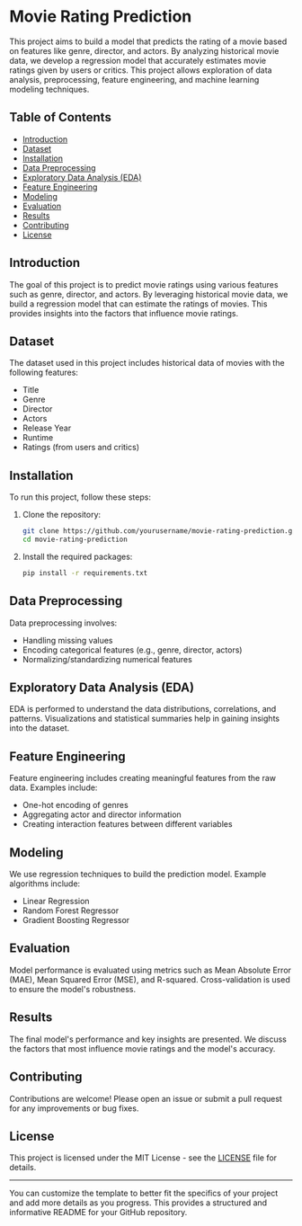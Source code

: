 
# Movie Rating Prediction

This project aims to build a model that predicts the rating of a movie based on features like genre, director, and actors. By analyzing historical movie data, we develop a regression model that accurately estimates movie ratings given by users or critics. This project allows exploration of data analysis, preprocessing, feature engineering, and machine learning modeling techniques.

## Table of Contents

- [Introduction](#introduction)
- [Dataset](#dataset)
- [Installation](#installation)
- [Data Preprocessing](#data-preprocessing)
- [Exploratory Data Analysis (EDA)](#exploratory-data-analysis-eda)
- [Feature Engineering](#feature-engineering)
- [Modeling](#modeling)
- [Evaluation](#evaluation)
- [Results](#results)
- [Contributing](#contributing)
- [License](#license)

## Introduction

The goal of this project is to predict movie ratings using various features such as genre, director, and actors. By leveraging historical movie data, we build a regression model that can estimate the ratings of movies. This provides insights into the factors that influence movie ratings.

## Dataset

The dataset used in this project includes historical data of movies with the following features:
- Title
- Genre
- Director
- Actors
- Release Year
- Runtime
- Ratings (from users and critics)

## Installation

To run this project, follow these steps:

1. Clone the repository:
    ```bash
    git clone https://github.com/yourusername/movie-rating-prediction.git
    cd movie-rating-prediction
    ```

2. Install the required packages:
    ```bash
    pip install -r requirements.txt
    ```

## Data Preprocessing

Data preprocessing involves:
- Handling missing values
- Encoding categorical features (e.g., genre, director, actors)
- Normalizing/standardizing numerical features

## Exploratory Data Analysis (EDA)

EDA is performed to understand the data distributions, correlations, and patterns. Visualizations and statistical summaries help in gaining insights into the dataset.

## Feature Engineering

Feature engineering includes creating meaningful features from the raw data. Examples include:
- One-hot encoding of genres
- Aggregating actor and director information
- Creating interaction features between different variables

## Modeling

We use regression techniques to build the prediction model. Example algorithms include:
- Linear Regression
- Random Forest Regressor
- Gradient Boosting Regressor

## Evaluation

Model performance is evaluated using metrics such as Mean Absolute Error (MAE), Mean Squared Error (MSE), and R-squared. Cross-validation is used to ensure the model's robustness.

## Results

The final model's performance and key insights are presented. We discuss the factors that most influence movie ratings and the model's accuracy.

## Contributing

Contributions are welcome! Please open an issue or submit a pull request for any improvements or bug fixes.

## License

This project is licensed under the MIT License - see the [LICENSE](LICENSE) file for details.

---

You can customize the template to better fit the specifics of your project and add more details as you progress. This provides a structured and informative README for your GitHub repository.
